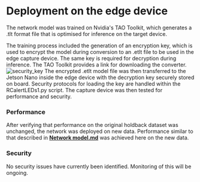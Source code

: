 # Deployment on the edge device

The network model was trained on Nvidia's TAO Toolkit, which generates a .tlt format file that is optimised for inference on the target device.  

The training process included the generation of an encryption key, which is used to encrypt the model during conversion to an .etlt file to be used in the edge capture device. 
The same key is required for decryption during inference. The TAO Toolkit provides a link for downloading the converter.  
![security_key](https://github.com/4Ax-Technologies/capture_device1/assets/90104815/4684477d-1018-47ba-85d8-16b3754d4d73)
The encrypted .etlt model file was then transferred to the Jetson Nano inside the edge device with the decryption key securely stored on board. Security protocols for loading 
the key are handled within the RCalertLEDs1.py script. The capture device was then tested for performance and security.

### Performance  

After verifying that performance on the original holdback dataset was unchanged, the network was deployed on new data. Performance similar to that described in 
[__Network model.md__](https://github.com/4Ax-Technologies/capture_device1/blob/main/Network%20model.md) was achieved here on the new data.

### Security

No security issues have currently been identified. Monitoring of this will be ongoing.

